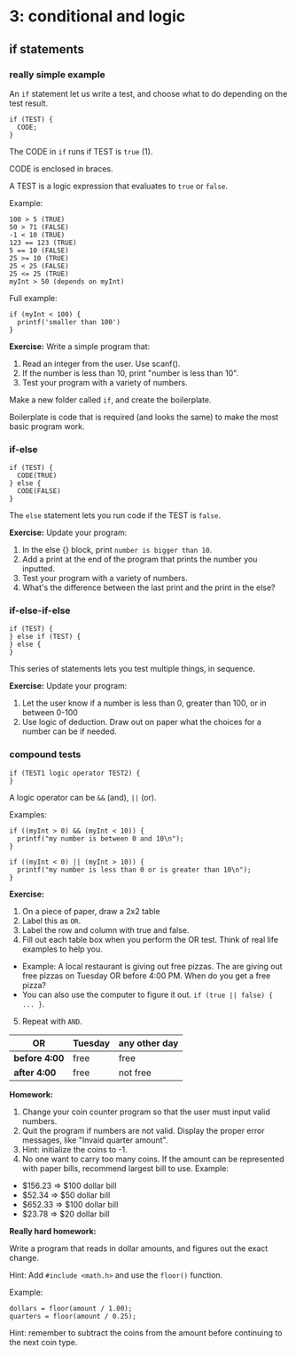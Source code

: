 # 3: conditional and logic #

## if statements ##

### really simple example ###
An `if` statement let us write a test, and choose what to do depending on the test result.

```
if (TEST) {
  CODE;
}
```

The CODE in `if` runs if TEST is `true` (1).

CODE is enclosed in braces.

A TEST is a logic expression that evaluates to `true` or `false`.

Example:

```
100 > 5 (TRUE)
50 > 71 (FALSE)
-1 < 10 (TRUE)
123 == 123 (TRUE)
5 == 10 (FALSE)
25 >= 10 (TRUE)
25 < 25 (FALSE)
25 <= 25 (TRUE)
myInt > 50 (depends on myInt)
```

Full example:

```
if (myInt < 100) {
  printf('smaller than 100')
}
```

**Exercise:** Write a simple program that:

1. Read an integer from the user. Use scanf().
2. If the number is less than 10, print "number is less than 10".
3. Test your program with a variety of numbers.

Make a new folder called `if`, and create the boilerplate.

Boilerplate is code that is required (and looks the same) to make the most basic program work.

### if-else ###

```
if (TEST) {
  CODE(TRUE)
} else {
  CODE(FALSE)
}
```

The `else` statement lets you run code if the TEST is `false`.

**Exercise:** Update your program:

1. In the else {} block, print `number is bigger than 10`.
2. Add a print at the end of the program that prints the number you inputted.
3. Test your program with a variety of numbers.
4. What's the difference between the last print and the print in the else?

### if-else-if-else ###

```
if (TEST) {
} else if (TEST) {
} else {
}
```

This series of statements lets you test multiple things, in sequence.

**Exercise:** Update your program:

1. Let the user know if a number is less than 0, greater than 100, or in between 0-100
2. Use logic of deduction. Draw out on paper what the choices for a number can be if needed.

### compound tests ###

```
if (TEST1 logic operator TEST2) {
}
```

A logic operator can be `&&` (and), `||` (or).

Examples:

```
if ((myInt > 0) && (myInt < 10)) {
  printf("my number is between 0 and 10\n");
}

if ((myInt < 0) || (myInt > 10)) {
  printf("my number is less than 0 or is greater than 10\n");
}
```

**Exercise:**

1. On a piece of paper, draw a 2x2 table
2. Label this as `OR`.
3. Label the row and column with true and false.
4. Fill out each table box when you perform the OR test. Think of real life examples to help you.
  * Example: A local restaurant is giving out free pizzas. The are giving out free pizzas on Tuesday OR before 4:00 PM. When do you get a free pizza?
  * You can also use the computer to figure it out. `if (true || false) { ... }`.
5. Repeat with `AND`.

| OR             | Tuesday | any other day |
|----------------| ------- | ------------- |
| <b>before 4:00 | free    | free          |
| <b>after 4:00  | free    | not free      |

**Homework:**

1. Change your coin counter program so that the user must input valid numbers.
2. Quit the program if numbers are not valid. Display the proper error messages, like "Invaid quarter amount".
3. Hint: initialize the coins to -1.
4. No one want to carry too many coins. If the amount can be represented with paper bills, recommend largest bill to use. Example:

  * $156.23 => $100 dollar bill
  * $52.34  => $50 dollar bill
  * $652.33 => $100 dollar bill
  * $23.78 => $20 dollar bill

**Really hard homework:**

Write a program that reads in dollar amounts, and figures out the exact change.

Hint: Add `#include <math.h>` and use the `floor()` function.

Example:

```
dollars = floor(amount / 1.00);
quarters = floor(amount / 0.25);
```

Hint: remember to subtract the coins from the amount before continuing to the next coin type.
